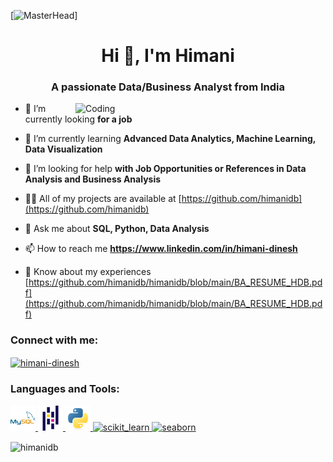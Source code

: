 [![MasterHead](https://tinyurl.com/yc6n5ddh)]

<h1 align="center">Hi 👋, I'm Himani</h1>
<h3 align="center">A passionate Data/Business Analyst from India</h3>

<img align="right" alt="Coding" width="400" src="https://static.vecteezy.com/system/resources/previews/021/552/831/original/data-analyst-career-flat-concept-spot-illustration-editable-2d-cartoon-character-on-white-for-web-design-software-engineer-optimization-data-science-creative-idea-for-website-mobile-app-vector.jpg">

- 🔭 I’m currently looking **for a job**

- 🌱 I’m currently learning **Advanced Data Analytics, Machine Learning, Data Visualization**

- 🤝 I’m looking for help **with Job Opportunities or References in Data Analysis and Business Analysis**

- 👨‍💻 All of my projects are available at [https://github.com/himanidb](https://github.com/himanidb)

- 💬 Ask me about **SQL, Python, Data Analysis**

- 📫 How to reach me **https://www.linkedin.com/in/himani-dinesh**

- 📄 Know about my experiences [https://github.com/himanidb/himanidb/blob/main/BA_RESUME_HDB.pdf](https://github.com/himanidb/himanidb/blob/main/BA_RESUME_HDB.pdf)

<h3 align="left">Connect with me:</h3>
<p align="left">
<a href="https://linkedin.com/in/himani-dinesh" target="blank"><img align="center" src="https://raw.githubusercontent.com/rahuldkjain/github-profile-readme-generator/master/src/images/icons/Social/linked-in-alt.svg" alt="himani-dinesh" height="30" width="40" /></a>
</p>

<h3 align="left">Languages and Tools:</h3>
<p align="left"> <a href="https://www.mysql.com/" target="_blank" rel="noreferrer"> <img src="https://raw.githubusercontent.com/devicons/devicon/master/icons/mysql/mysql-original-wordmark.svg" alt="mysql" width="40" height="40"/> </a> <a href="https://pandas.pydata.org/" target="_blank" rel="noreferrer"> <img src="https://raw.githubusercontent.com/devicons/devicon/2ae2a900d2f041da66e950e4d48052658d850630/icons/pandas/pandas-original.svg" alt="pandas" width="40" height="40"/> </a> <a href="https://www.python.org" target="_blank" rel="noreferrer"> <img src="https://raw.githubusercontent.com/devicons/devicon/master/icons/python/python-original.svg" alt="python" width="40" height="40"/> </a> <a href="https://scikit-learn.org/" target="_blank" rel="noreferrer"> <img src="https://upload.wikimedia.org/wikipedia/commons/0/05/Scikit_learn_logo_small.svg" alt="scikit_learn" width="40" height="40"/> </a> <a href="https://seaborn.pydata.org/" target="_blank" rel="noreferrer"> <img src="https://seaborn.pydata.org/_images/logo-mark-lightbg.svg" alt="seaborn" width="40" height="40"/> </a> </p>

<p><img align="center" src="https://github-readme-stats.vercel.app/api/top-langs?username=himanidb&show_icons=true&locale=en&layout=compact" alt="himanidb" /></p>
